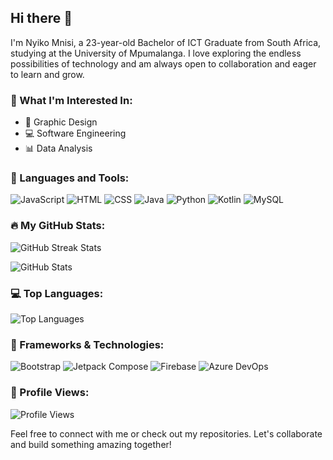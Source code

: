 ## Hi there 👋

I'm Nyiko Mnisi, a 23-year-old Bachelor of ICT Graduate from South Africa, studying at the University of Mpumalanga. I love exploring the endless possibilities of technology and am always open to collaboration and eager to learn and grow.

### 🌟 What I'm Interested In:
- 🎨 Graphic Design
- 💻 Software Engineering
- 📊 Data Analysis

### 🔧 Languages and Tools:
<p align="left">
  <img src="https://img.icons8.com/color/48/000000/javascript.png" alt="JavaScript"/>
  <img src="https://img.icons8.com/color/48/000000/html-5.png" alt="HTML"/>
  <img src="https://img.icons8.com/color/48/000000/css3.png" alt="CSS"/>
  <img src="https://img.icons8.com/color/48/000000/java-coffee-cup-logo.png" alt="Java"/>
  <img src="https://img.icons8.com/color/48/000000/python.png" alt="Python"/>
  <img src="https://img.icons8.com/color/48/000000/kotlin.png" alt="Kotlin"/>
  <img src="https://img.icons8.com/ios-filled/50/000000/mysql-logo.png" alt="MySQL"/>
</p>

### 🔥 My GitHub Stats:
<p align="left">
  <img src="https://github-readme-streak-stats.herokuapp.com/?user=NyikoMnisii&theme=light" alt="GitHub Streak Stats"/>
</p>

<p align="left">
  <img src="https://github-readme-stats.vercel.app/api?username=NyikoMnisii&show_icons=true&theme=light" alt="GitHub Stats"/>
</p>

### 💻 Top Languages:
<p align="left">
  <img src="https://github-readme-stats.vercel.app/api/top-langs/?username=NyikoMnisii&layout=compact&theme=light" alt="Top Languages"/>
</p>


### 🚀 Frameworks & Technologies:
<p align="left">
  <img src="https://img.icons8.com/color/48/000000/bootstrap.png" alt="Bootstrap"/>
  <img src="https://img.icons8.com/color/48/000000/android-os.png" alt="Jetpack Compose"/>
  <img src="https://img.icons8.com/color/48/000000/firebase.png" alt="Firebase"/>
  <img src="https://img.icons8.com/fluency/48/000000/azure-1.png" alt="Azure DevOps"/>
</p>

### 👀 Profile Views:
<p align="left">
  <img src="https://komarev.com/ghpvc/?username=NyikoMnisii&color=blue" alt="Profile Views"/>
</p>



Feel free to connect with me or check out my repositories. Let's collaborate and build something amazing together!
